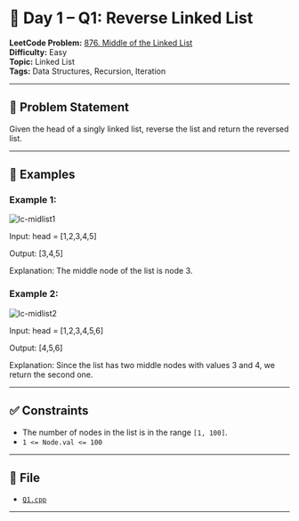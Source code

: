 # 🧩 Day 1 – Q1: Reverse Linked List

**LeetCode Problem:** [876. Middle of the Linked List](https://leetcode.com/problems/middle-of-the-linked-list/)  
**Difficulty:** Easy  
**Topic:** Linked List  
**Tags:** Data Structures, Recursion, Iteration

---

## 📄 Problem Statement

Given the head of a singly linked list, reverse the list and return the reversed list.

---

## 🧠 Examples

### Example 1:
![lc-midlist1](https://github.com/user-attachments/assets/b570a999-71a7-4166-8889-7aec6cc85983)

Input: head = [1,2,3,4,5]

Output: [3,4,5]

Explanation: The middle node of the list is node 3.


### Example 2:
![lc-midlist2](https://github.com/user-attachments/assets/c19f13d8-8bf9-401c-9c77-87b16a254380)

Input: head = [1,2,3,4,5,6]

Output: [4,5,6]

Explanation: Since the list has two middle nodes with values 3 and 4, we return the second one.

 
---

## ✅ Constraints
- The number of nodes in the list is in the range `[1, 100]`.
- `1 <= Node.val <= 100`

---


## 📁 File

- [`Q1.cpp`](./Q1.cpp)
---

